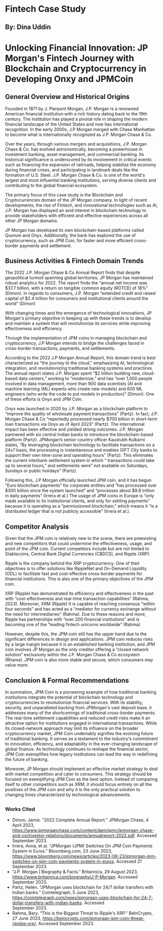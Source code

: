 # Fintech Case Study 
## By: Dina Uddin
# Unlocking Financial Innovation: JP Morgan's Fintech Journey with Blockchain and Cryptocurrency in Developing Onxy and JPMCoin
## General Overview and Historical Origins
Founded in 1871 by J. Pierpont Morgan, J.P. Morgan is a renowned American financial institution with a rich history dating back to the 19th century. The institution has played a pivotal role in shaping the modern financial landscape of the United States and now has international recognition. 
In the early 2000s, J.P Morgan merged with Chase Manhattan to become what is internationally recognized as J.P. Morgan Chase & Co.

Over the years, through various mergers and acquisitions, J.P. Morgan Chase & Co. has evolved astronomically, becoming a powerhouse in investment banking, asset management, and commercial banking. Its historical significance is underscored by its involvement in critical events such as financing the expansion of railroads, helping stabilize the economy during financial crises, and participating in landmark deals like the formation of U.S. Steel. 
J.P. Morgan Chase & Co. is one of the world's largest and most influential banking institutions, serving diverse clients and contributing to the global financial ecosystem.

The primary focus of this case study is the Blockchain and Cryptocurrencies domain of the JP Morgan company. In light of recent developments, the rise of Fintech, and innovational technologies such as AI, J.P. Morgan has displayed an avid interest in blockchain technology to provide stakeholders with efficient and effective experiences across all other JP Morgan domains. 

JP Morgan has developed its own blockchain-based platforms called Quorum and Onyx. Additionally, the bank has explored the use of cryptocurrency, such as JPM Coin, for faster and more efficient cross-border payments and settlement.
## Business Activities & Fintech Domain Trends
The 2022 J.P. Morgan Chase & Co Annual Report finds that despite geopolitical turmoil spanning global territories; JP Morgan has maintained robust analytics for 2022. The report finds the “annual net income was $37.7 billion, with a return on tangible common equity (ROTCE) of 18%” (Dimon). In regards to consumers, J.P. Morgan “extended credit and raised capital of $2.4 trillion for consumers and institutional clients around the world” (Dimon) 

With changing times and the emergence of technological innovations, JP Morgan's primary objective in keeping up with these trends is to develop and maintain a system that will revolutionize its services while improving effectiveness and efficiency. 

Through the implementation of JPM coins in managing blockchain and cryptocurrency, J.P Morgan intends to bridge the challenges faced in cross-border transactions, payments, and settlements. 

According to the 2022 J.P Morgan Annual Report, this domain trend is best characterized as “the journey to the cloud,” emphasizing AI, technological integration, and revolutionizing traditional banking systems and practices. The annual report states J.P. Morgan spent  “$2 billion building new, cloud-based data centers,” working to “modernize,” and has “over 1,000 people involved in data management, more than 900 data scientists (AI and machine learning (ML) experts who create new models) and 600 ML engineers (who write the code to put models in production)” (Dimon). One of these efforts is Onyx and JPM Coin. 

Onyx was launched in 2020 by J.P. Morgan as a blockchain platform to “improve the quality of wholesale payment transactions” (Partz). In fact, J.P. Morgan Chase & Co “reportedly processed nearly $700 billion in short-term loan transactions via Onyx as of April 2023” (Partz). The international impact has been effective and yielded strong outcomes. J.P. Morgan partnered with six central Indian banks to introduce the blockchain-based platform (Partz). JPMorgan’s senior country officer Kaustubh Kulkarni states, “By leveraging blockchain technology to facilitate transactions on a 24x7 basis, the processing is instantaneous and enables GIFT City banks to support their own time-zone and operating hours”  (Partz). This eliminates the current interbank settlement system in which “ transactions could take up to several hours,” and settlements were” not available on Saturdays, Sundays or public holidays” (Partz).

Following this, J.P Morgan officially launched JPM coin, and it has begun “Euro blockchain payments” for corporate entities and “has processed over $300 billion since the system launched” and “processes about $9.8 trillion in daily payments” (Irrera et al.) The usage of JPM coins in Europe is “only made available to its institutional clients, and only for settling payments” because it is operating as a “permissioned blockchain,” which means it  “is a distributed ledger that is not publicly accessible” (Irrera et al.).
## Competitor Analysis
Given that the JPM coin is relatively new to the scene, there are preexisting and new competitors that could undermine the effectiveness, usage, and point of the JPM coin.
Current competitors include but are not limited to Stablecoins, Central Bank Digital Currencies (CBDCS), and Ripple (XRP).

Ripple is the company behind the XRP cryptocurrency. One of their objectives is to offer solutions like RippleNet and On-Demand Liquidity (ODL) to facilitate fast and cost-effective cross-border payments for financial institutions. This is also one of the primary objectives of the JPM coin. 

XRP (Ripple) has demonstrated its efficiency and effectiveness in the past with “cost-effectiveness and real-time transaction capabilities” (Rahma, 2023). Moreover, XRM (Ripple) 
It is capable of reaching consensus “within four seconds” and has acted as a “mediator for currency exchange without the need for intermediaries” (Rahma). Due to these reasons and more, Ripple has partnerships with “over 200 financial institutions” and is becoming one of the “leading fintech unicorns worldwide” (Rahma). 

However, despite this, the JPM coin still has the upper hand due to the significant differences in design and applications. JPM coin reduces risks by a large margin because it is an established banking institution, and JPM coin involves JP Morgan as the only creditor offering a “closed network solution” exclusively within the J.P. Morgan Chase & Co ecosystem (Rhama). JPM coin is also more stable and secure, which consumers may value more.
## Conclusion & Formal Recommendations
In summation,  JPM Coin is a pioneering example of how traditional banking institutions integrate the potential of blockchain technology and cryptocurrencies to revolutionize financial services. With its stability, security, and unparalleled backing from JPMorgan's vast deposit base, it addresses many of the shortcomings of traditional cross-border payments. The real-time settlement capabilities and reduced credit risks make it an attractive option for institutions engaged in international transactions. While its closed-network approach may limit its influence on the broader cryptocurrency market, JPM Coin undeniably signifies the evolving future of traditional banking. It serves as a testament to the industry's commitment to innovation, efficiency, and adaptability in the ever-changing landscape of global finance. As technology continues to reshape the financial sector, JPM Coin exemplifies how legacy institutions can lead the way in redefining the future of banking.

Moreover, JP Morgan should implement an effective market strategy to deal with market competition and cater to consumers. This strategy should be focused on exemplifying JPM Coin as the best option. Instead of comparing itself to other competitors such as XRM, it should focus entirely on all the positives of the JPM coin and why it is the only practical solution to changing times characterized by technological advancements.

##
### Works Cited
* Dimon, Jamie. “2022 Complete Annual Report.” JPMorgan Chase, 4 April 2023, https://www.jpmorganchase.com/content/dam/jpmc/jpmorgan-chase-and-co/investor-relations/documents/annualreport-2022.pdf. Accessed September 2023.
* Irrera, Anna, et al. “JPMorgan (JPM) Switches On JPM Coin Payments System in Euros.” Bloomberg.com, 23 June 2023, https://www.bloomberg.com/news/articles/2023-06-23/jpmorgan-jpm-switches-on-jpm-coin-payments-system-in-euros. 
  Accessed 21 September 2023.
* “J.P. Morgan | Biography & Facts.” Britannica, 29 August 2023, https://www.britannica.com/biography/J-P-Morgan. Accessed September 2023.
* Partz, Helen. “JPMorgan uses blockchain for 24/7 dollar transfers with Indian banks.” Cointelegraph, 5 June 2023, https://cointelegraph.com/news/jpmorgan-uses-blockchain-for-24-7-dollar-transfers-with-indian-banks. Accessed   
  September 2023.
* Rahma, Bary. “This is the Biggest Threat to Ripple's XRP.” BeInCrypto, 27 June 2023, https://beincrypto.com/jpmorgan-jpm-coin-threat-ripples-xrp/. Accessed September 2023.




